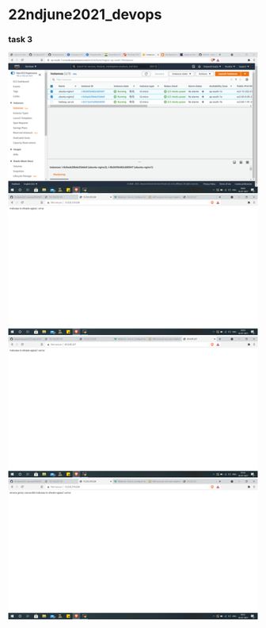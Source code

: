 # 22ndjune2021_devops
### task 3

<img src=task3.3.a.png>

<img src=task3.3.b.png>

<img src=task3.3.c.png>

<img src=task3.3.d.png>


